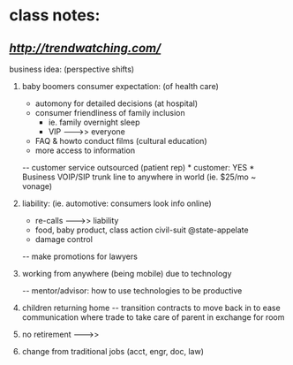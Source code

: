 # class notes:
## _http://trendwatching.com/_

business idea: (perspective shifts)


1) baby boomers consumer expectation: (of health care)
	* automony for detailed decisions (at hospital)
	* consumer friendliness of family inclusion
		* ie. family overnight sleep
		* VIP --->> everyone
	* FAQ & howto conduct films (cultural education)
	* more access to information

	-- customer service outsourced (patient rep)
		* customer: YES
		* Business VOIP/SIP trunk line to anywhere in world (ie. $25/mo ~ vonage)

2) liability: (ie. automotive: consumers look info online)
	* re-calls --->> liability
	* food, baby product, class action civil-suit @state-appelate
	* damage control

	-- make promotions for lawyers

3) working from anywhere (being mobile) due to technology

	-- mentor/advisor: how to use technologies to be productive

4) children returning home
	-- transition contracts to move back in to ease communication
	    where trade to take care of parent in exchange for room

5) no retirement --->>

6) change from traditional jobs (acct, engr, doc, law)
